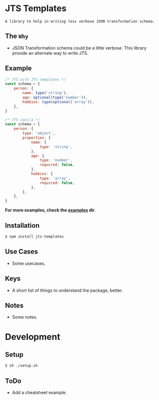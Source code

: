 # JTS Templates

	A library to help in writing less verbose JSON transformation schema.

## The `Why`

* JSON Transformation schema could be a little verbose. This library provide an alternate way to write JTS.

## Example
```js
/* JTS with JTS templates */
const schema = {
	person: {
		name: type('string'),
		age: optional(type('number')),
		hobbies: type(optional('array')),
	},
}

/* JTS vanila */
const schema = {
	person: {
		type: 'object',
		properties: {
			name: {
				type: 'string',
			},
			age: {
				type: 'number',
				required: false,
			},
			hobbies: {
				type: 'array',
				required: false,
			},
		},
	},
}
```
**For more examples, check the [examples](https://github.com/viswanathct/jts-templates/tree/master/examples) dir**.

## Installation
```sh
$ npm install jts-templates
```

## Use Cases

* Some usecases.

## Keys

* A short list of things to understand the package, better.

## Notes

* Some notes.

# Development

## Setup
```sh
$ sh ./setup.sh
```

## ToDo

* Add a cheatsheet example.
